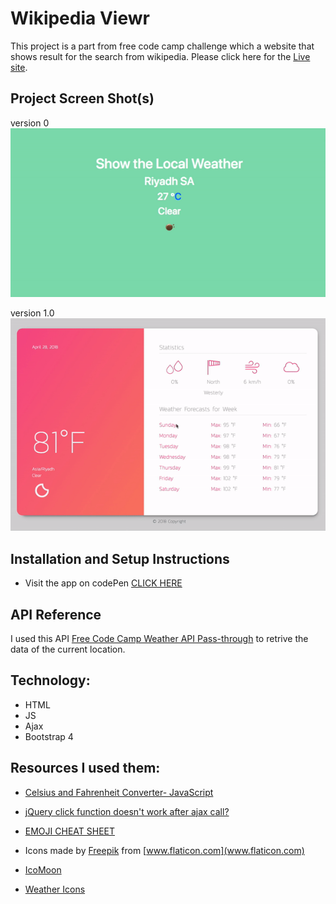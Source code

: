 # Wikipedia Viewr
This project is a part from free code camp challenge which a website that shows result for the search from wikipedia. Please click here for the [Live site](https://iabrar.github.io/Show-the-Local-Weather/).

## Project Screen Shot(s)
version 0
![](https://github.com/iAbrar/Show-the-Local-Weather/blob/master/codepen.gif)

version 1.0
![](https://github.com/iAbrar/Show-the-Local-Weather/blob/master/ezgif.com-video-to-gif.gif)

## Installation and Setup Instructions

- Visit the app on codePen [CLICK HERE](https://codepen.io/Bero/pen/wmoJGr)

## API Reference
I used this API [Free Code Camp Weather API Pass-through](https://fcc-weather-api.glitch.me/) to retrive the data of the current location.

## Technology:
- HTML
- JS
- Ajax
- Bootstrap 4


## Resources I used them:

- [Celsius and Fahrenheit Converter- JavaScript](https://stackoverflow.com/questions/26046474/celsius-and-fahrenheit-converter-javascript)

- [jQuery click function doesn't work after ajax call?](https://stackoverflow.com/questions/17715274/jquery-click-function-doesnt-work-after-ajax-call#comment83984892_17715303)

- [EMOJI CHEAT SHEET](https://www.webpagefx.com/tools/emoji-cheat-sheet/)

- Icons made by [Freepik](https://www.freepik.com) from [www.flaticon.com](www.flaticon.com)

- [IcoMoon](https://icomoon.io/)

- [Weather Icons](https://erikflowers.github.io/weather-icons/)

